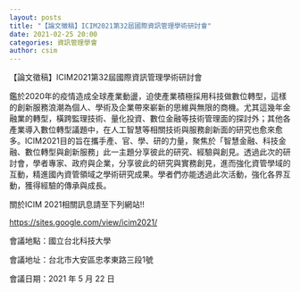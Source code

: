 ```yaml
---
layout: posts
title: "【論文徵稿】ICIM2021第32屆國際資訊管理學術研討會"
date: 2021-02-25 20:00
categories: 資訊管理學會
author: csim
---
```


【論文徵稿】ICIM2021第32屆國際資訊管理學術研討會

鑑於2020年的疫情造成全球產業動盪，迫使產業積極採用科技做數位轉型，這樣的創新服務浪潮為個人、學術及企業帶來嶄新的思維與無限的商機。尤其這幾年金融業的轉型，橫跨監理技術、量化投資、數位金融等技術管理面的探討外；其他各產業導入數位轉型議題中，在人工智慧等相關技術與服務創新面的研究也愈來愈多。ICIM2021目的旨在攜手產、官、學、研的力量，聚焦於「智慧金融、科技金融、數位轉型與創新服務」此一主題分享彼此的研究、經驗與創見。透過此次的研討會，學者專家、政府與企業，分享彼此的研究與實務創見，進而強化資管學域的互動，精進國內資管領域之學術研究成果。學者們亦能透過此次活動，強化各界互動，獲得經驗的傳承與成長。

關於ICIM 2021相關訊息請至下列網站!!

https://sites.google.com/view/icim2021/

會議地點：國立台北科技大學

會議地址：台北市大安區忠孝東路三段1號

會議日期：2021 年 5 月 22 日
